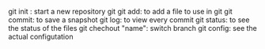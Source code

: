 git init : start a new repository
git git add: to add a file to use in git
git commit: to save a snapshot
git log: to view every commit
git status: to see the status of the files
git chechout "name": switch branch
git config: see the actual configutation 


